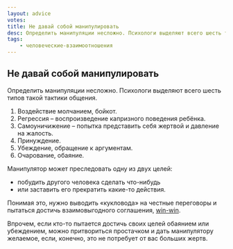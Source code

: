 ```yaml
---
layout: advice
votes:
title: Не давай собой манипулировать
desc: Определить манипуляции несложно. Психологи выделяют всего шесть типов такой тактики общения.
tags:
    - человеческие-взаимоотношения
---
```


## Не давай собой манипулировать

Определить манипуляции несложно. Психологи выделяют всего шесть типов такой тактики общения.

1. Воздействие молчанием, бойкот.
2. Регрессия – воспроизведение капризного поведения ребёнка.
3. Самоуничижение – попытка представить себя жертвой и давление на жалость.
4. Принуждение.
5. Убеждение, обращение к аргументам.
6. Очарование, обаяние.

Манипулятор может преследовать одну из двух целей:

- побудить другого человека сделать что-нибудь
- или заставить его прекратить какие-то действия.

Понимая это, нужно выводить «кукловода» на честные переговоры и пытаться достичь взаимовыгодного соглашения, [win-win](win-win).

Впрочем, если кто-то пытается достичь своих целей обаянием или убеждением, можно притвориться простачком и дать манипулятору желаемое, если, конечно, это не потребует от вас больших жертв.

